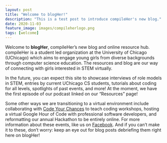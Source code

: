 ```yaml
---
layout: post
title: "Welcome to blogHer!"
description: "This is a test post to introduce compileHer's new blog."
date: 2020-11-03
feature_image: images/compileherlogo.png
tags: [welcome]
---
```


Welcome to **blogHer**, compileHer’s new blog and online resource hub. compileHer is a student led organization at the University of Chicago (UChicago) which aims to engage young girls from diverse backgrounds through computer science education. The resources and blog are our way of connecting with girls interested in STEM virtually.

In the future, you can expect this site to showcase interviews of role models in STEM, entries by current UChicago CS students, tutorials about coding for all levels, spotlights of past events, and more! At the moment, we have the first episode of our podcast linked on our “Resources” page!

Some other ways we are transitioning to a virtual environment include collaborating with [Code Your Chances](https://www.codeyourchances.com/) to teach coding workshops, hosting a virtual Google Hour of Code with professional software developers, and reformatting our annual Hackathon to be entirely online. For more information about these events, like us on [Facebook](https://www.facebook.com/compileHer/). And if you can’t make it to these, don’t worry: keep an eye out for blog posts debriefing them right here on blogHer!

